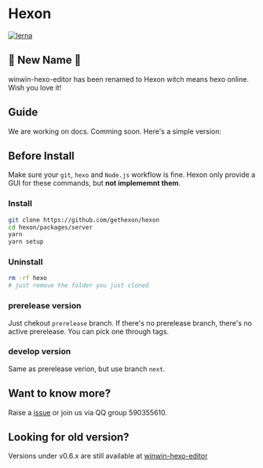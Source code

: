 # Hexon

[![lerna](https://img.shields.io/badge/maintained%20with-lerna-cc00ff.svg)](https://lerna.js.org/)

## 🎉 New Name 🎉

winwin-hexo-editor has been renamed to Hexon witch means hexo online. Wish you love it!

## Guide

We are working on docs. Comming soon. Here's a simple version:

## Before Install

Make sure your `git`, `hexo` and `Node.js` workflow is fine. Hexon only provide a GUI for these commands, but **not implememnt them**.

### Install

```bash
git clone https://github.com/gethexon/hexon
cd hexon/packages/server
yarn
yarn setup
```

### Uninstall

```bash
rm -rf hexo
# just remove the folder you just cloned
```

### prerelease version

Just chekout `prerelease` branch. If there's no prerelease branch, there's no active prerelease. You can pick one through tags.

### develop version

Same as prerelease verion, but use branch `next`.

## Want to know more?

Raise a [issue](https://github.com/gethexon/hexon/issues) or join us via QQ group 590355610.

## Looking for old version?

Versions under v0.6.x are still available at [winwin-hexo-editor](https://github.com/YuJianghao/winwin-hexo-editor/)
